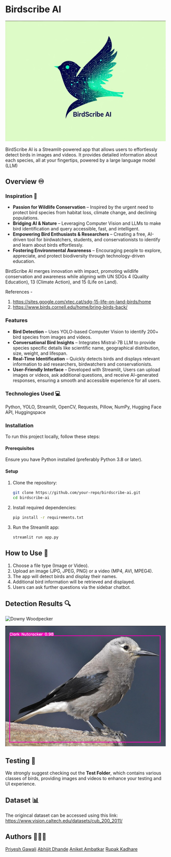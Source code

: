 # Birdscribe AI
![logo](assets/final_logo.png)

BirdScribe AI is a Streamlit-powered app that allows users to effortlessly detect birds in images and videos. It provides detailed information about each species, all at your fingertips, powered by a large language model (LLM) 

## Overview ♾️

### Inspiration 🌄
- **Passion for Wildlife Conservation** – Inspired by the urgent need to protect bird species from habitat loss, climate change, and declining populations.
- **Bridging AI & Nature** – Leveraging Computer Vision and LLMs to make bird identification and query accessible, fast, and intelligent.
- **Empowering Bird Enthusiasts & Researchers** – Creating a free, AI-driven tool for birdwatchers, students, and conservationists to identify and learn about birds effortlessly.
- **Fostering Environmental Awareness** – Encouraging people to explore, appreciate, and protect biodiversity through technology-driven education.
   
BirdScribe AI merges innovation with impact, promoting wildlife conservation and awareness while aligning with UN SDGs 4 (Quality Education), 13 (Climate Action), and 15 (Life on Land).

References -  
1. https://sites.google.com/xtec.cat/sdg-15-life-on-land-birds/home
2. https://www.birds.cornell.edu/home/bring-birds-back/

### Features 

- **Bird Detection** – Uses YOLO-based Computer Vision to identify 200+ bird species from images and videos.
- **Conversational Bird Insights** – Integrates Mistral-7B LLM to provide species specific details like scientific name, geographical distribution, size, weight, and lifespan.
- **Real-Time Identification** – Quickly detects birds and displays relevant information to aid researchers, birdwatchers and conservationists.
- **User-Friendly Interface** – Developed with Streamlit, Users can upload images or videos, ask additional questions, and receive AI-generated responses, ensuring a smooth and accessible experience for all users.

### Technologies Used 💻

Python, YOLO, Streamlit, OpenCV, Requests, Pillow, NumPy, Hugging Face API, Huggingspace

### Installation 

To run this project locally, follow these steps:

#### Prerequisites

Ensure you have Python installed (preferably Python 3.8 or later).

#### Setup

1. Clone the repository:
   ```sh
   git clone https://github.com/your-repo/birdscribe-ai.git
   cd birdscribe-ai
   ```
2. Install required dependencies:
   ```sh
   pip install -r requirements.txt
   ```
3. Run the Streamlit app:
   ```sh
   streamlit run app.py
   ```

## How to Use 📖

1. Choose a file type (Image or Video).
2. Upload an image (JPG, JPEG, PNG) or a video (MP4, AVI, MPEG4).
3. The app will detect birds and display their names.
4. Additional bird information will be retrieved and displayed.
5. Users can ask further questions via the sidebar chatbot.

## Detection Results 🔍

![Downy Woodpecker](assets/Downy_woodpecker.gif)

![Clark Nutcracker](assets/clark_nutcracker.png)


## Testing 🧪
We strongly suggest checking out the **Test Folder**, which contains various classes of birds, providing images and videos to enhance your testing and UI experience.

## Dataset 📊
The origincal dataset can be accessed using this link:
https://www.vision.caltech.edu/datasets/cub_200_2011/

## Authors 🧑🏻‍💻 

[Priyesh Gawali](https://github.com/Roronoa-17)
[Abhijit Dhande](https://github.com/abhijit-8688)
[Aniket Ambatkar](https://github.com/AniketAmbatkar)
[Rupak Kadhare](https://github.com/RupakKadhare15)
